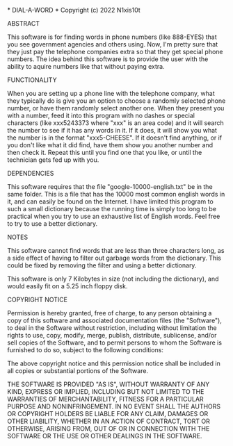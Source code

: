 

<span style="text-align:center">* DIAL-A-WORD *</span>
<span style="text-align:center">Copyright (c) 2022 N1xis10t</span> 


ABSTRACT

This software is for finding words in phone numbers (like 888-EYES) that
you see government agencies and others using. Now, I'm pretty sure that they
just pay the telephone companies extra so that they get special phone numbers.
The idea behind this software is to provide the user with the ability to
aquire numbers like that without paying extra.


FUNCTIONALITY

When you are setting up a phone line with the telephone company, what
they typically do is give you an option to choose a randomly selected phone
number, or have them randomly select another one. When they present you with
a number, feed it into this program with no dashes or special characters
(like xxx5243373 where "xxx" is an area code) and it will search the number to
see if it has any words in it. If it does, it will show you what the number
is in the format "xxx5-CHEESE". If it doesn't find anything, or if you don't
like what it did find, have them show you another number and then check it.
Repeat this until you find one that you like, or until the technician gets
fed up with you.


DEPENDENCIES

This software requires that the file "google-10000-english.txt" be in the same
folder. This is a file that has the 10000 most common english words in it,
and can easily be found on the Internet. I have limited this program to such
a small dictionary because the running time is simply too long to be practical
when you try to use an exhaustive list of English words. Feel free to try to
use a better dictionary.


NOTES

This software cannot find words that are less than three characters long, as a
side effect of having to filter out garbage words from the dictionary. This
could be fixed by removing the filter and using a better dictionary.

This software is only 7 Kilobytes in size (not including the dictionary),
and would easily fit on a 5.25 inch floppy disk.


COPYRIGHT NOTICE

Permission is hereby granted, free of charge, to any person obtaining a copy
of this software and associated documentation files (the "Software"), to deal
in the Software without restriction, including without limitation the rights
to use, copy, modify, merge, publish, distribute, sublicense, and/or sell
copies of the Software, and to permit persons to whom the Software is
furnished to do so, subject to the following conditions:

The above copyright notice and this permission notice shall be included in all
copies or substantial portions of the Software.

THE SOFTWARE IS PROVIDED "AS IS", WITHOUT WARRANTY OF ANY KIND, EXPRESS OR
IMPLIED, INCLUDING BUT NOT LIMITED TO THE WARRANTIES OF MERCHANTABILITY,
FITNESS FOR A PARTICULAR PURPOSE AND NONINFRINGEMENT. IN NO EVENT SHALL THE
AUTHORS OR COPYRIGHT HOLDERS BE LIABLE FOR ANY CLAIM, DAMAGES OR OTHER
LIABILITY, WHETHER IN AN ACTION OF CONTRACT, TORT OR OTHERWISE, ARISING FROM,
OUT OF OR IN CONNECTION WITH THE SOFTWARE OR THE USE OR OTHER DEALINGS IN THE
SOFTWARE.

